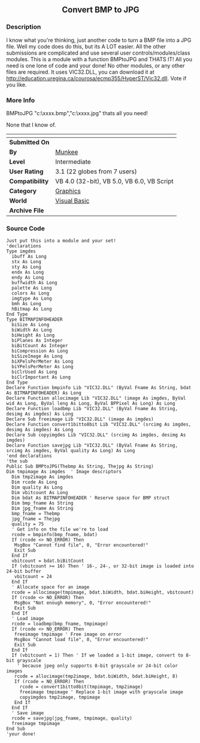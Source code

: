 ﻿<div align="center">

## Convert BMP to JPG


</div>

### Description

I know what you're thinking, just another code to turn a BMP file into a JPG file. Well my code does do this, but its A LOT easier. All the other submissions are complicated and use several user controls/modules/class modules. This is a module with a function BMPtoJPG and THATS IT! All you need is one lone of code and your done! No other modules, or any other files are required. It uses VIC32.DLL, you can download it at http://education.uregina.ca/courosa/ecmp355/HyperST/Vic32.dll. Vote if you like.
 
### More Info
 
BMPtoJPG "c:\xxxx.bmp","c:\xxxx.jpg" thats all you need!

None that I know of.


<span>             |<span>
---                |---
**Submitted On**   |
**By**             |[Munkee](https://github.com/Planet-Source-Code/PSCIndex/blob/master/ByAuthor/munkee.md)
**Level**          |Intermediate
**User Rating**    |3.1 (22 globes from 7 users)
**Compatibility**  |VB 4\.0 \(32\-bit\), VB 5\.0, VB 6\.0, VB Script
**Category**       |[Graphics](https://github.com/Planet-Source-Code/PSCIndex/blob/master/ByCategory/graphics__1-46.md)
**World**          |[Visual Basic](https://github.com/Planet-Source-Code/PSCIndex/blob/master/ByWorld/visual-basic.md)
**Archive File**   |[](https://github.com/Planet-Source-Code/munkee-convert-bmp-to-jpg__1-41722/archive/master.zip)





### Source Code

```
Just put this into a module and your set!
'declarations
Type imgdes
  ibuff As Long
  stx As Long
  sty As Long
  endx As Long
  endy As Long
  buffwidth As Long
  palette As Long
  colors As Long
  imgtype As Long
  bmh As Long
  hBitmap As Long
End Type
Type BITMAPINFOHEADER
  biSize As Long
  biWidth As Long
  biHeight As Long
  biPlanes As Integer
  biBitCount As Integer
  biCompression As Long
  biSizeImage As Long
  biXPelsPerMeter As Long
  biYPelsPerMeter As Long
  biClrUsed As Long
  biClrImportant As Long
End Type
Declare Function bmpinfo Lib "VIC32.DLL" (ByVal Fname As String, bdat As BITMAPINFOHEADER) As Long
Declare Function allocimage Lib "VIC32.DLL" (image As imgdes, ByVal wid As Long, ByVal leng As Long, ByVal BPPixel As Long) As Long
Declare Function loadbmp Lib "VIC32.DLL" (ByVal Fname As String, desimg As imgdes) As Long
Declare Sub freeimage Lib "VIC32.DLL" (image As imgdes)
Declare Function convert1bitto8bit Lib "VIC32.DLL" (srcimg As imgdes, desimg As imgdes) As Long
Declare Sub copyimgdes Lib "VIC32.DLL" (srcimg As imgdes, desimg As imgdes)
Declare Function savejpg Lib "VIC32.DLL" (ByVal Fname As String, srcimg As imgdes, ByVal quality As Long) As Long
'end declarations
'the sub
Public Sub BMPtoJPG(Thebmp As String, Thejpg As String)
Dim tmpimage As imgdes  ' Image descriptors
  Dim tmp2image As imgdes
  Dim rcode As Long
  Dim quality As Long
  Dim vbitcount As Long
  Dim bdat As BITMAPINFOHEADER ' Reserve space for BMP struct
  Dim bmp_fname As String
  Dim jpg_fname As String
  bmp_fname = Thebmp
  jpg_fname = Thejpg
  quality = 75
  ' Get info on the file we're to load
  rcode = bmpinfo(bmp_fname, bdat)
  If (rcode <> NO_ERROR) Then
   MsgBox "Cannot find file", 0, "Error encountered!"
   Exit Sub
  End If
  vbitcount = bdat.biBitCount
  If (vbitcount >= 16) Then ' 16-, 24-, or 32-bit image is loaded into 24-bit buffer
   vbitcount = 24
  End If
  ' Allocate space for an image
  rcode = allocimage(tmpimage, bdat.biWidth, bdat.biHeight, vbitcount)
  If (rcode <> NO_ERROR) Then
   MsgBox "Not enough memory", 0, "Error encountered!"
   Exit Sub
  End If
  ' Load image
  rcode = loadbmp(bmp_fname, tmpimage)
  If (rcode <> NO_ERROR) Then
   freeimage tmpimage ' Free image on error
   MsgBox "Cannot load file", 0, "Error encountered!"
   Exit Sub
  End If
  If (vbitcount = 1) Then ' If we loaded a 1-bit image, convert to 8-bit grayscale
    ' because jpeg only supports 8-bit grayscale or 24-bit color images
   rcode = allocimage(tmp2image, bdat.biWidth, bdat.biHeight, 8)
   If (rcode = NO_ERROR) Then
     rcode = convert1bitto8bit(tmpimage, tmp2image)
     freeimage tmpimage ' Replace 1-bit image with grayscale image
     copyimgdes tmp2image, tmpimage
   End If
  End If
  ' Save image
  rcode = savejpg(jpg_fname, tmpimage, quality)
  freeimage tmpimage
End Sub
'your done!
```

